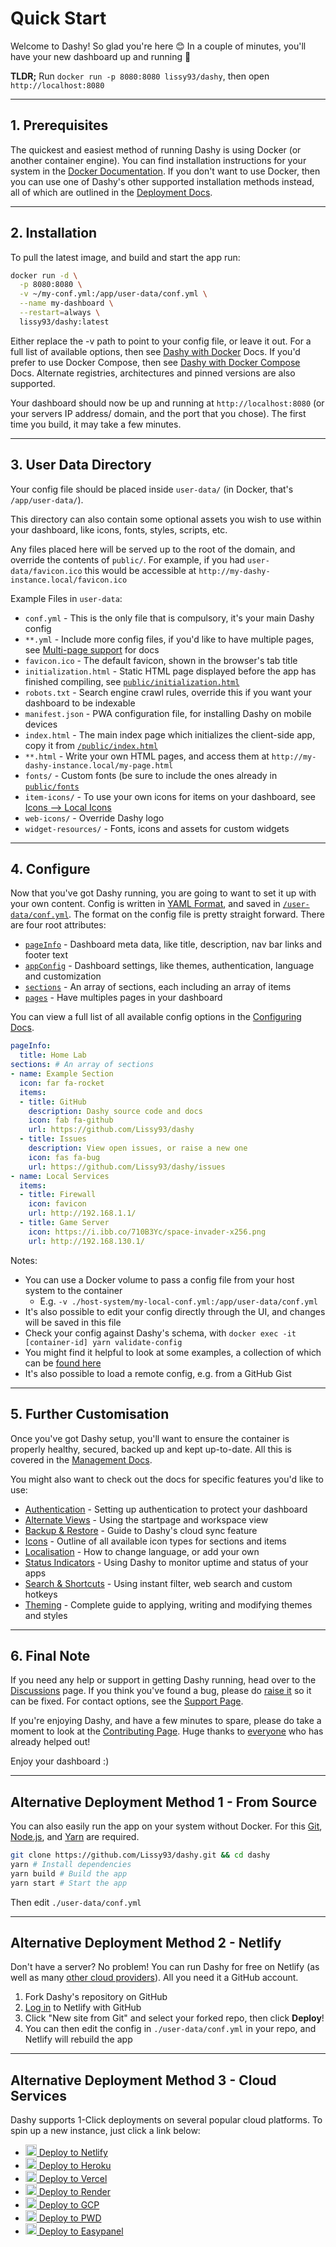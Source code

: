 # Quick Start

Welcome to Dashy! So glad you're here 😊 In a couple of minutes, you'll have your new dashboard up and running 🚀

**TLDR;** Run `docker run -p 8080:8080 lissy93/dashy`, then open `http://localhost:8080`

---

## 1. Prerequisites

The quickest and easiest method of running Dashy is using Docker (or another container engine). You can find installation instructions for your system in the [Docker Documentation](https://docs.docker.com/get-docker/).
If you don't want to use Docker, then you can use one of Dashy's other supported installation methods instead, all of which are outlined in the [Deployment Docs](https://github.com/Lissy93/dashy/blob/master/docs/deployment.md).

---

## 2. Installation

To pull the latest image, and build and start the app run:

```bash
docker run -d \
  -p 8080:8080 \
  -v ~/my-conf.yml:/app/user-data/conf.yml \
  --name my-dashboard \
  --restart=always \
  lissy93/dashy:latest
```

Either replace the -v path to point to your config file, or leave it out. For a full list of available options, then see [Dashy with Docker](https://github.com/Lissy93/dashy/blob/master/docs/deployment.md#deploy-with-docker) Docs. If you'd prefer to use Docker Compose, then see [Dashy with Docker Compose](https://github.com/Lissy93/dashy/blob/master/docs/deployment.md#using-docker-compose) Docs. Alternate registries, architectures and pinned versions are also supported.

Your dashboard should now be up and running at `http://localhost:8080` (or your servers IP address/ domain, and the port that you chose). The first time you build, it may take a few minutes.

---

## 3. User Data Directory

Your config file should be placed inside `user-data/` (in Docker, that's `/app/user-data/`).

This directory can also contain some optional assets you wish to use within your dashboard, like icons, fonts, styles, scripts, etc.

Any files placed here will be served up to the root of the domain, and override the contents of `public/`.
For example, if you had `user-data/favicon.ico` this would be accessible at `http://my-dashy-instance.local/favicon.ico`

Example Files in `user-data`:
- `conf.yml` - This is the only file that is compulsory, it's your main Dashy config
- `**.yml` - Include more config files, if you'd like to have multiple pages, see [Multi-page support](/docs/pages-and-sections#multi-page-support) for docs
- `favicon.ico` - The default favicon, shown in the browser's tab title
- `initialization.html` - Static HTML page displayed before the app has finished compiling, see [`public/initialization.html`](https://github.com/Lissy93/dashy/blob/master/public/initialization.html)
- `robots.txt` - Search engine crawl rules, override this if you want your dashboard to be indexable
- `manifest.json` - PWA configuration file, for installing Dashy on mobile devices
- `index.html` - The main index page which initializes the client-side app, copy it from [`/public/index.html`](https://github.com/Lissy93/dashy/blob/master/public/index.html)
- `**.html` - Write your own HTML pages, and access them at `http://my-dashy-instance.local/my-page.html`
- `fonts/` - Custom fonts (be sure to include the ones already in [`public/fonts`](https://github.com/Lissy93/dashy/tree/master/public/fonts)
- `item-icons/` - To use your own icons for items on your dashboard, see [Icons --> Local Icons](/docs/icons#local-icons)
- `web-icons/` - Override Dashy logo
- `widget-resources/` - Fonts, icons and assets for custom widgets

---

## 4. Configure

Now that you've got Dashy running, you are going to want to set it up with your own content.
Config is written in [YAML Format](https://yaml.org/), and saved in [`/user-data/conf.yml`](https://github.com/Lissy93/dashy/blob/master/user-data/conf.yml).
The format on the config file is pretty straight forward. There are four root attributes:

- [`pageInfo`](https://github.com/Lissy93/dashy/blob/master/docs/configuring.md#pageinfo) - Dashboard meta data, like title, description, nav bar links and footer text
- [`appConfig`](https://github.com/Lissy93/dashy/blob/master/docs/configuring.md#appconfig-optional) - Dashboard settings, like themes, authentication, language and customization
- [`sections`](https://github.com/Lissy93/dashy/blob/master/docs/configuring.md#section) - An array of sections, each including an array of items
- [`pages`](https://github.com/Lissy93/dashy/blob/master/docs/configuring.md#pages-optional) - Have multiples pages in your dashboard

You can view a full list of all available config options in the [Configuring Docs](https://github.com/Lissy93/dashy/blob/master/docs/configuring.md).

```yaml
pageInfo:
  title: Home Lab
sections: # An array of sections
- name: Example Section
  icon: far fa-rocket
  items:
  - title: GitHub
    description: Dashy source code and docs
    icon: fab fa-github
    url: https://github.com/Lissy93/dashy
  - title: Issues
    description: View open issues, or raise a new one
    icon: fas fa-bug
    url: https://github.com/Lissy93/dashy/issues
- name: Local Services
  items:
  - title: Firewall
    icon: favicon
    url: http://192.168.1.1/
  - title: Game Server
    icon: https://i.ibb.co/710B3Yc/space-invader-x256.png
    url: http://192.168.130.1/
```

Notes:

- You can use a Docker volume to pass a config file from your host system to the container
  - E.g. `-v ./host-system/my-local-conf.yml:/app/user-data/conf.yml`
- It's also possible to edit your config directly through the UI, and changes will be saved in this file
- Check your config against Dashy's schema, with `docker exec -it [container-id] yarn validate-config`
- You might find it helpful to look at some examples, a collection of which can be [found here](https://gist.github.com/Lissy93/000f712a5ce98f212817d20bc16bab10)
- It's also possible to load a remote config, e.g. from a GitHub Gist

---

## 5. Further Customisation

Once you've got Dashy setup, you'll want to ensure the container is properly healthy, secured, backed up and kept up-to-date. All this is covered in the [Management Docs](https://github.com/Lissy93/dashy/blob/master/docs/management.md).

You might also want to check out the docs for specific features you'd like to use:

- [Authentication](/docs/authentication) - Setting up authentication to protect your dashboard
- [Alternate Views](/docs/alternate-views) - Using the startpage and workspace view
- [Backup & Restore](/docs/backup-restore) - Guide to Dashy's cloud sync feature
- [Icons](/docs/icons) - Outline of all available icon types for sections and items
- [Localisation](/docs/multi-language-support) - How to change language, or add your own
- [Status Indicators](/docs/status-indicators) - Using Dashy to monitor uptime and status of your apps
- [Search & Shortcuts](/docs/searching) - Using instant filter, web search and custom hotkeys
- [Theming](/docs/theming) - Complete guide to applying, writing and modifying themes and styles

---

## 6. Final Note

If you need any help or support in getting Dashy running, head over to the [Discussions](https://github.com/Lissy93/dashy/discussions) page. If you think you've found a bug, please do [raise it](https://github.com/Lissy93/dashy/issues/new/choose) so it can be fixed. For contact options, see the [Support Page](https://github.com/Lissy93/dashy/blob/master/.github/SUPPORT.md).

If you're enjoying Dashy, and have a few minutes to spare, please do take a moment to look at the [Contributing Page](https://github.com/Lissy93/dashy/blob/master/docs/contributing.md). Huge thanks to [everyone](https://github.com/Lissy93/dashy/blob/master/docs/credits.md) who has already helped out!

Enjoy your dashboard :)

---

## Alternative Deployment Method 1 - From Source

You can also easily run the app on your system without Docker. For this [Git](https://git-scm.com/downloads), [Node.js](https://nodejs.org/), and [Yarn](https://yarnpkg.com/) are required.

```bash
git clone https://github.com/Lissy93/dashy.git && cd dashy
yarn # Install dependencies
yarn build # Build the app
yarn start # Start the app
```

Then edit `./user-data/conf.yml`

---

## Alternative Deployment Method 2 - Netlify

Don't have a server? No problem! You can run Dashy for free on Netlify (as well as many [other cloud providers](/docs/deployment#deploy-to-cloud-service)). All you need it a GitHub account.

1. Fork Dashy's repository on GitHub
2. [Log in](app.netlify.com/login/) to Netlify with GitHub
3. Click "New site from Git" and select your forked repo, then click **Deploy**!
4. You can then edit the config in `./user-data/conf.yml` in your repo, and Netlify will rebuild the app

---

## Alternative Deployment Method 3 - Cloud Services

Dashy supports 1-Click deployments on several popular cloud platforms. To spin up a new instance, just click a link below:

- [<img src="https://i.ibb.co/ZxtzrP3/netlify.png" width="18"/> Deploy to Netlify](https://app.netlify.com/start/deploy?repository=https://github.com/lissy93/dashy)
- [<img src="https://i.ibb.co/d2P1WZ7/heroku.png" width="18"/> Deploy to Heroku](https://heroku.com/deploy?template=https://github.com/Lissy93/dashy)
- [<img src="https://i.ibb.co/Ld2FZzb/vercel.png" width="18"/> Deploy to Vercel](https://vercel.com/new/project?template=https://github.com/lissy93/dashy)
- [<img src="https://i.ibb.co/xCHtzgh/render.png" width="18"/> Deploy to Render](https://render.com/deploy?repo=https://github.com/lissy93/dashy/tree/deploy_render)
- [<img src="https://i.ibb.co/J7MGymY/googlecloud.png" width="18"/> Deploy to GCP](https://deploy.cloud.run/?git_repo=https://github.com/lissy93/dashy.git)
- [<img src="https://i.ibb.co/HVWVYF7/docker.png" width="18"/> Deploy to PWD](https://labs.play-with-docker.com/?stack=https://raw.githubusercontent.com/Lissy93/dashy/master/docker-compose.yml)
- [<img src="https://i.ibb.co/7NxnM2P/easypanel.png" width="18"/> Deploy to Easypanel](https://easypanel.io/docs/templates/dashy)
